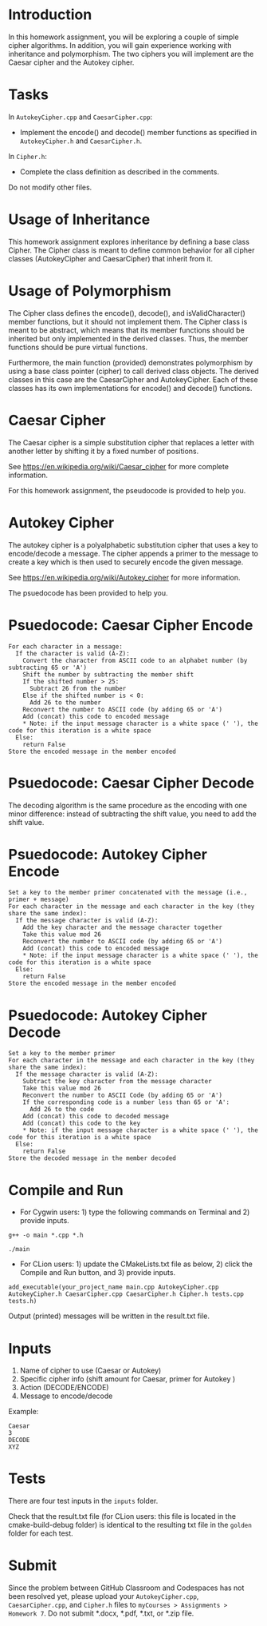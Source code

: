 # Introduction

In this homework assignment, you will be exploring a couple of simple cipher algorithms. In addition, you will gain experience working with inheritance and polymorphism. The two ciphers you will implement are the Caesar cipher and the Autokey cipher.

# Tasks

In `AutokeyCipher.cpp` and `CaesarCipher.cpp`:
  * Implement the encode() and decode() member functions as specified in `AutokeyCipher.h` and `CaesarCipher.h`.

In `Cipher.h`:
  * Complete the class definition as described in the comments.

Do not modify other files.

# Usage of Inheritance

This homework assignment explores inheritance by defining a base class Cipher. The Cipher class is meant to define common behavior for all cipher classes (AutokeyCipher and CaesarCipher) that inherit from it.

# Usage of Polymorphism

The Cipher class defines the encode(), decode(), and isValidCharacter() member functions, but it should not implement them. The Cipher class is meant to be abstract, which means that its member functions should be inherited but only implemented in the derived classes. Thus, the member functions should be pure virtual functions.

Furthermore, the main function (provided) demonstrates polymorphism by using a base class pointer (cipher) to call derived class objects. The derived classes in this case are the CaesarCipher and AutokeyCipher. Each of these classes has its own implementations for encode() and decode() functions.

# Caesar Cipher

The Caesar cipher is a simple substitution cipher that replaces a letter with another letter by shifting it by a fixed number of positions.

See https://en.wikipedia.org/wiki/Caesar_cipher for more complete information.

For this homework assignment, the pseudocode is provided to help you.

# Autokey Cipher

The autokey cipher is a polyalphabetic substitution cipher that uses a key to encode/decode a message. The cipher appends a primer to the message to create a key which is then used to securely encode the given message.

See https://en.wikipedia.org/wiki/Autokey_cipher for more information.

The psuedocode has been provided to help you.

# Psuedocode: Caesar Cipher Encode

```
For each character in a message:
  If the character is valid (A-Z):
    Convert the character from ASCII code to an alphabet number (by subtracting 65 or 'A')
    Shift the number by subtracting the member shift
    If the shifted number > 25:
      Subtract 26 from the number
    Else if the shifted number is < 0: 
      Add 26 to the number
    Reconvert the number to ASCII code (by adding 65 or 'A')
    Add (concat) this code to encoded message 
    * Note: if the input message character is a white space (' '), the code for this iteration is a white space
  Else:
    return False
Store the encoded message in the member encoded
```

# Psuedocode: Caesar Cipher Decode

The decoding algorithm is the same procedure as the encoding with one minor difference: instead of subtracting the shift value, you need to add the shift value.

# Psuedocode: Autokey Cipher Encode

```
Set a key to the member primer concatenated with the message (i.e., primer + message)
For each character in the message and each character in the key (they share the same index):
  If the message character is valid (A-Z):
    Add the key character and the message character together
    Take this value mod 26
    Reconvert the number to ASCII code (by adding 65 or 'A')
    Add (concat) this code to encoded message
    * Note: if the input message character is a white space (' '), the code for this iteration is a white space
  Else:
    return False
Store the encoded message in the member encoded
```

# Psuedocode: Autokey Cipher Decode

```
Set a key to the member primer
For each character in the message and each character in the key (they share the same index):
  If the message character is valid (A-Z):
    Subtract the key character from the message character
    Take this value mod 26
    Reconvert the number to ASCII Code (by adding 65 or 'A')
    If the corresponding code is a number less than 65 or 'A':
      Add 26 to the code
    Add (concat) this code to decoded message
    Add (concat) this code to the key
    * Note: if the input message character is a white space (' '), the code for this iteration is a white space
  Else:
    return False
Store the decoded message in the member decoded
```

# Compile and Run

* For Cygwin users: 1) type the following commands on Terminal and 2) provide inputs.

```
g++ -o main *.cpp *.h
```
```
./main
```

* For CLion users: 1) update the CMakeLists.txt file as below, 2) click the Compile and Run button, and 3) provide inputs.

```
add_executable(your_project_name main.cpp AutokeyCipher.cpp AutokeyCipher.h CaesarCipher.cpp CaesarCipher.h Cipher.h tests.cpp tests.h)
```

Output (printed) messages will be written in the result.txt file.

# Inputs

1. Name of cipher to use (Caesar or Autokey)
2. Specific cipher info (shift amount for Caesar, primer for Autokey )
3. Action (DECODE/ENCODE)
4. Message to encode/decode

Example:

```
Caesar
3
DECODE
XYZ
```

# Tests 

There are four test inputs in the `inputs` folder.

Check that the result.txt file (for CLion users: this file is located in the cmake-build-debug folder) is identical to the resulting txt file in the `golden` folder for each test.

# Submit

Since the problem between GitHub Classroom and Codespaces has not been resolved yet, please upload your `AutokeyCipher.cpp`, `CaesarCipher.cpp`, and `Cipher.h` files to `myCourses > Assignments > Homework 7`. Do not submit *.docx, *.pdf, *.txt, or *.zip file. 
